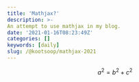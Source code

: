 ```yaml
---
title: 'Mathjax?'
description: >-
An attempt to use mathjax in my blog.
date: '2021-01-16T08:23:49Z'
categories: []
keywords: [daily]
slug: /@kootsoop/mathjax-2021
---
```



$$ a^2 = b^2 + c^2$$

 